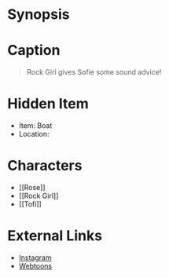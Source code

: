 # Synopsis


# Caption
> Rock Girl gives Sofie some sound advice!

# Hidden Item
* Item: Boat
* Location: <spoiler></spoiler>

# Characters
* [[Rose]]
* [[Rock Girl]]
* [[Tofi]]

# External Links
* [Instagram](https://www.instagram.com/p/B6Ug3qPjg6c/)
* [Webtoons](https://www.webtoons.com/en/challenge/twistwood-tales/24-some-sound-advice/viewer?title_no=344740&episode_no=27)